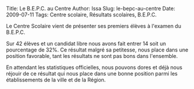 Title: Le B.E.P.C. au Centre
Author: Issa
Slug: le-bepc-au-centre
Date: 2009-07-11
Tags: Centre scolaire, Résultats scolaires, B.E.P.C.

Le Centre Scolaire vient de présenter ses premiers élèves à l'examen du B.E.P.C. 

Sur 42 élèves et un candidat libre nous avons fait entrer 14 soit un pourcentage de 32%. Ce résultat malgré sa petitesse, nous place dans une position favorable, tant les résultats ne sont pas bons dans l'ensemble. 

En attendant les statistiques officielles, nous pouvons dores et déjà nous réjouir de ce résultat qui nous place dans une bonne position parmi les établissements de la ville et de la Région.
